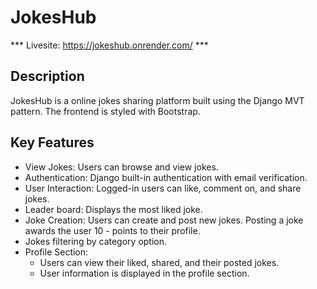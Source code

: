 # JokesHub

*** Livesite: https://jokeshub.onrender.com/ ***

## Description
JokesHub is a online jokes sharing platform built using the Django MVT pattern. The frontend is styled with Bootstrap.

## Key Features

- View Jokes: Users can browse and view jokes.
- Authentication: Django built-in authentication with email verification.
- User Interaction: Logged-in users can like, comment on, and share jokes.
- Leader board: Displays the most liked joke.
- Joke Creation: Users can create and post new jokes. Posting a joke awards the user 10 - points to their profile.
- Jokes filtering by category option.
- Profile Section:
    - Users can view their liked, shared, and their posted jokes.
    - User information is displayed in the profile section.